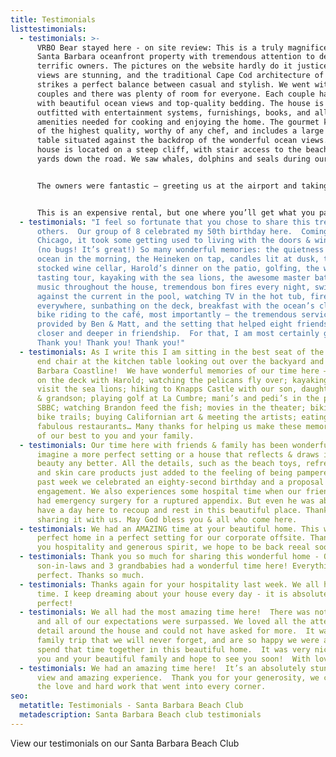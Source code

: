 ```yaml
---
title: Testimonials
listtestimonials:
  - testimonials: >-
      VRBO Bear stayed here - on site review: This is a truly magnificent luxury
      Santa Barbara oceanfront property with tremendous attention to detail and
      terrific owners. The pictures on the website hardly do it justice – the
      views are stunning, and the traditional Cape Cod architecture of the home
      strikes a perfect balance between casual and stylish. We went with three
      couples and there was plenty of room for everyone. Each couple had a room
      with beautiful ocean views and top-quality bedding. The house is very well
      outfitted with entertainment systems, furnishings, books, and all the
      amenities needed for cooking and enjoying the home. The gourmet kitchen is
      of the highest quality, worthy of any chef, and includes a large farm
      table situated against the backdrop of the wonderful ocean views. The
      house is located on a steep cliff, with stair access to the beach about 50
      yards down the road. We saw whales, dolphins and seals during our visit.


      The owners were fantastic – greeting us at the airport and taking care of our every need – including the provision of extra bicycles, the arrangement of a wine tour, and a chef that prepared snacks for our arrival and an amazing multi-course dinner during one of our three nights in the home. The property is a short drive into downtown Santa Barbara (a couple of us biked into town from the house) which offers lots of shopping and restaurants. But overall the house is pretty tough to leave with its many amenities including an outdoor fire pit overlooking the ocean, hot tub, swimming pool, and extensive game room with a pool table, video games, and the completely addicting “Earthshaker” pinball machine. It also has an amazing movie theatre…which we used several times…it really felt like getting away to the movies with true theatre-quality sound and video.


      This is an expensive rental, but one where you’ll get what you pay for. It is as luxurious as any 5-star hotel with the space and comfort for one or two large families. We didn’t bring the kids, but they would have really enjoyed it. Parents with small kids might be a little paranoid about the bluff, so be prepared to be on guard if your children are overly curious in this regard. Overall we’d rate this one an easy “10” and recommend it unequivocally! Thanks so much!
  - testimonials: "I feel so fortunate that you chose to share this treasure with
      others.  Our group of 8 celebrated my 50th birthday here.  Coming from
      Chicago, it took some getting used to living with the doors & windows open
      (no bugs! It’s great!) So many wonderful memories: the quietness of the
      ocean in the morning, the Heineken on tap, candles lit at dusk, the
      stocked wine cellar, Harold’s dinner on the patio, golfing, the wine
      tasting tour, kayaking with the sea lions, the awesome master bath shower,
      music throughout the house, tremendous bon fires every night, swimming
      against the current in the pool, watching TV in the hot tub, fireplaces
      everywhere, sunbathing on the deck, breakfast with the ocean’s cliffs,
      bike riding to the café, most importantly – the tremendous service
      provided by Ben & Matt, and the setting that helped eight friends grow
      closer and deeper in friendship.  For that, I am most certainly grateful.
      Thank you! Thank you! Thank you!"
  - testimonials: As I write this I am sitting in the best seat of the house – the
      end chair at the kitchen table looking out over the backyard and the Santa
      Barbara Coastline!  We have wonderful memories of our time here – dinners
      on the deck with Harold; watching the pelicans fly over; kayaking out to
      visit the sea lions; hiking to Knapps Castle with our son, daughter in law
      & grandson; playing golf at La Cumbre; mani’s and pedi’s in the privacy of
      SBBC; watching Brandon feed the fish; movies in the theater; biking on the
      bike trails; buying Californian art & meeting the artists; eating @
      fabulous restaurants… Many thanks for helping us make these memories.  All
      of our best to you and your family.
  - testimonials: Our time here with friends & family has been wonderful. I can't
      imagine a more perfect setting or a house that reflects & draws in that
      beauty any better. All the details, such as the beach toys, refreshments
      and skin care products just added to the feeling of being pampered. This
      past week we celebrated an eighty-second birthday and a proposal &
      engagement. We also experiences some hospital time when our friend& guest
      had emergency surgery for a ruptured appendix. But even he was able to
      have a day here to recoup and rest in this beautiful place. Thank you for
      sharing it with us. May God bless you & all who come here.
  - testimonials: We had an AMAZING time at your beautiful home. This was the
      perfect home in a perfect setting for our corporate offsite. Thank you for
      you hospitality and generous spirit, we hope to be back reeal soon.
  - testimonials: Thank you so much for sharing this wonderful home - Our 7 kids, 2
      son-in-laws and 3 grandbabies had a wonderful time here! Everything was
      perfect. Thanks so much.
  - testimonials: Thanks again for your hospitality last week. We all had a fabulous
      time. I keep dreaming about your house every day - it is absolutely
      perfect!
  - testimonials: We all had the most amazing time here!  There was nothing missing
      and all of our expectations were surpassed. We loved all the attention to
      detail around the house and could not have asked for more.  It was a
      family trip that we will never forget, and are so happy we were able to
      spend that time together in this beautiful home.  It was very nice meeting
      you and your beautiful family and hope to see you soon!  With love.
  - testimonials: We had an amazing time here!  It’s an absolutely stunning house,
      view and amazing experience.  Thank you for your generosity, we can see
      the love and hard work that went into every corner.
seo:
  metatitle: Testimonials - Santa Barbara Beach Club
  metadescription: Santa Barbara Beach club testimonials
---
```

View our testimonials on our Santa Barbara Beach Club